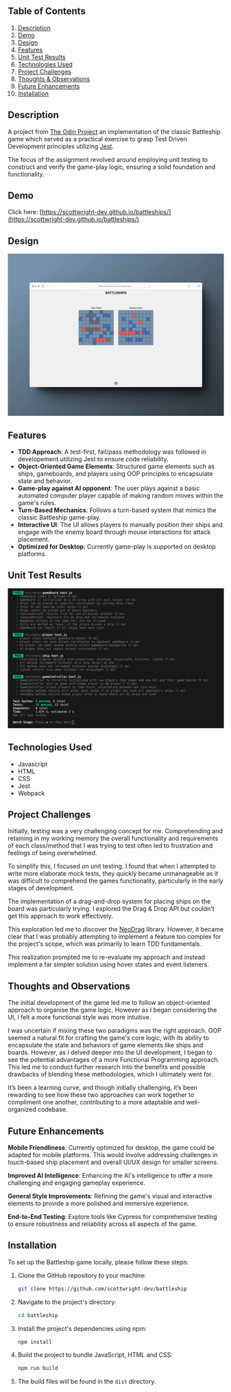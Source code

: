 ## Table of Contents

1. [Description](#description)
2. [Demo](#demo)
3. [Design](#design)
4. [Features](#features)
5. [Unit Test Results](#Unit-Test-Results)
6. [Technologies Used](#technologies-used)
7. [Project Challenges](#project-challenges)
8. [Thoughts & Observations](#thoughts-and-observations)
9. [Future Enhancements](#future-enhancements)
10. [Installation](#installation)

## Description

A project from [The Odin Project](https://www.theodinproject.com/lessons/node-path-javascript-battleship) an implementation of the classic Battleship game which served as a practical exercise to grasp Test Driven Development principles utilizing [Jest](https://jestjs.io/).

The focus of the assignment revolved around employing unit testing to construct and verify the game-play logic, ensuring a solid foundation and functionality.

## Demo

Click here: [https://scottwright-dev.github.io/battleships/](https://scottwright-dev.github.io/battleships/)

## Design

<div align='center'>
<img src='./src/assets/battleships-mockup.png' alt='Screenshot of desktop design'>
</div>

## Features

- **TDD Approach**: A test-first, fail/pass methodology was followed in developement utilizing Jest to ensure code reliability.
- **Object-Oriented Game Elements**: Structured game elements such as ships, gameboards, and players using OOP principles to encapsulate state and behavior.
- **Game-play against AI opponent**: The user plays against a basic automated computer player capable of making random moves within the game's rules.
- **Turn-Based Mechanics**: Follows a turn-based system that mimics the classic Battleship game-play.
- **Interactive UI**: The UI allows players to manually position their ships and engage with the enemy board through mouse interactions for attack placement.
- **Optimized for Desktop**: Currently game-play is supported on desktop platforms.

## Unit Test Results

<div align='center'>
<img src='./src/assets/jest-tests.png' alt='Jest test results overview showing all tests have passed'>
</div>

## Technologies Used

- Javascript
- HTML
- CSS
- Jest
- Webpack

## Project Challenges

Initially, testing was a very challenging concept for me. Comprehending and retaining in my working memory the overall functionality and requirements of each class/method that I was trying to test often led to frustration and feelings of being overwhelmed.

To simplify this, I focused on unit testing. I found that when I attempted to write more elaborate mock tests, they quickly became unmanageable as it was difficult to comprehend the games functionality, particularly in the early stages of development.

The implementation of a drag-and-drop system for placing ships on the board was particularly trying. I explored the Drag & Drop API but couldn't get this approach to work effectively.

This exploration led me to discover the [NeoDrag](https://www.neodrag.dev/)
library. However, it became clear that I was probably attempting to implement a feature too complex for the project's scope, which was primarily to learn TDD fundamentals.

This realization prompted me to re-evaluate my approach and instead implement a far simpler solution using hover states and event listeners.

## Thoughts and Observations

The initial development of the game led me to follow an object-oriented approach to organise the game logic. However as I began considering the UI, I felt a more functional style was more intuitive.

I was uncertain if mixing these two paradigms was the right approach. OOP seemed a natural fit for crafting the game's core logic, with its ability to encapsulate the state and behaviors of game elements like ships and boards. However, as I delved deeper into the UI development, I began to see the potential advantages of a more Functional Programming approach. This led me to conduct further research into the benefits and possible drawbacks of blending these methodologies, which I ultimately went for.

It’s been a learning curve, and though initially challenging, it’s been rewarding to see how these two approaches can work together to compliment one another, contributing to a more adaptable and well-organized codebase.

## Future Enhancements

**Mobile Friendliness**: Currently optimized for desktop, the game could be adapted for mobile platforms. This would involve addressing challenges in touch-based ship placement and overall UI/UX design for smaller screens.

**Improved AI Intelligence**: Enhancing the AI's intelligence to offer a more challenging and engaging gameplay experience.

**General Style Improvements**: Refining the game's visual and interactive elements to provide a more polished and immersive experience.

**End-to-End Testing**: Explore tools like Cypress for comprehensive testing to ensure robustness and reliability across all aspects of the game.

## Installation

To set up the Battleship game locally, please follow these steps:

1. Clone the GitHub repository to your machine:

   ```bash
   git clone https://github.com/scottwright-dev/battleship
   ```

2. Navigate to the project's directory:

   ```bash
   cd battleship
   ```

3. Install the project's dependencies using npm:

   ```bash
   npm install
   ```

4. Build the project to bundle JavaScript, HTML and CSS:

   ```bash
   npm run build
   ```

5. The build files will be found in the `dist` directory.

##
